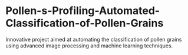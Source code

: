 # Pollen-s-Profiling-Automated-Classification-of-Pollen-Grains
Innovative project aimed at automating the classification of pollen grains using advanced image processing and machine learning techniques.
